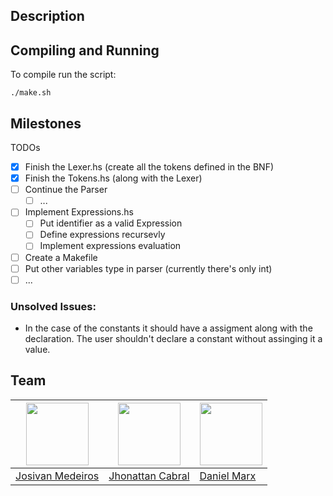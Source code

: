 ## Description

## Compiling and Running

To compile run the script:

`./make.sh`

## Milestones

TODOs

- [x] Finish the Lexer.hs (create all the tokens defined in the BNF)
- [x] Finish the Tokens.hs (along with the Lexer)
- [ ] Continue the Parser
  - [ ] ...
- [ ] Implement Expressions.hs
  - [ ] Put identifier as a valid Expression
  - [ ] Define expressions recursevly
  - [ ] Implement expressions evaluation
- [ ] Create a Makefile
- [ ] Put other variables type in parser (currently there's only int)
- [ ] ...

### Unsolved Issues:

- In the case of the constants it should have a assigment along with the 
declaration. The user shouldn't declare a constant without assinging it a 
value.

## Team

[<img src="https://avatars2.githubusercontent.com/u/23501167?v=3&s=100" width="100"/>](https://github.com/jomedeiros) | [<img src="https://avatars2.githubusercontent.com/u/26605942?v=3&s=100" width="100"/>](https://github.com/jhon3) | [<img src="https://avatars2.githubusercontent.com/u/26638532?v=3&s=100" width="100"/>](https://github.com/danielm08) 
---|---|---
[Josivan Medeiros](https://github.com/jomedeiros) | [Jhonattan Cabral](https://github.com/jhon3) | [Daniel Marx](https://github.com/danielm08)

